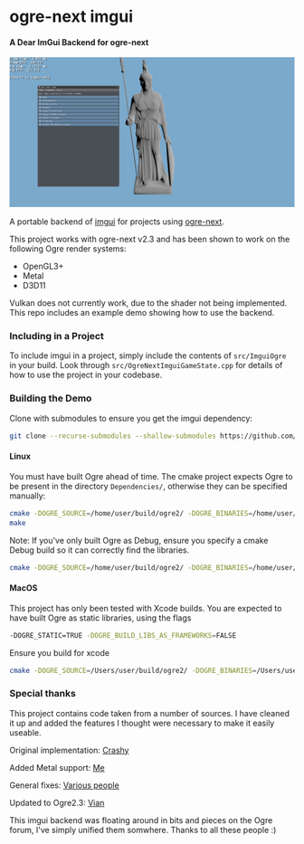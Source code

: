 # ogre-next imgui

#### A Dear ImGui Backend for ogre-next

![Screenshot](/extra/screenshot.png "Screenshot")

A portable backend of [imgui](https://github.com/ocornut/imgui/) for projects using [ogre-next](https://github.com/OGRECave/ogre-next).

This project works with ogre-next v2.3 and has been shown to work on the following Ogre render systems:

 * OpenGL3+
 * Metal
 * D3D11

Vulkan does not currently work, due to the shader not being implemented.
This repo includes an example demo showing how to use the backend.

### Including in a Project
To include imgui in a project, simply include the contents of ```src/ImguiOgre``` in your build.
Look through ```src/OgreNextImguiGameState.cpp``` for details of how to use the project in your codebase.

### Building the Demo

Clone with submodules to ensure you get the imgui dependency:
```bash
git clone --recurse-submodules --shallow-submodules https://github.com/edherbert/ogre-next-imgui.git
```

#### Linux
You must have built Ogre ahead of time.
The cmake project expects Ogre to be present in the directory ```Dependencies/```, otherwise they can be specified manually:

```bash
cmake -DOGRE_SOURCE=/home/user/build/ogre2/ -DOGRE_BINARIES=/home/user/build/ogre2/build/Debug/ ..
make
```

Note: If you've only built Ogre as Debug, ensure you specify a cmake Debug build so it can correctly find the libraries.
```bash
cmake -DOGRE_SOURCE=/home/user/build/ogre2/ -DOGRE_BINARIES=/home/user/build/ogre2/build/Debug/ -DCMAKE_BUILD_TYPE=Debug ..
```

#### MacOS
This project has only been tested with Xcode builds.
You are expected to have built Ogre as static libraries, using the flags

```bash
-DOGRE_STATIC=TRUE -DOGRE_BUILD_LIBS_AS_FRAMEWORKS=FALSE
```

Ensure you build for xcode
```bash
cmake -DOGRE_SOURCE=/Users/user/build/ogre2/ -DOGRE_BINARIES=/Users/user/build/ogre2/build/Debug/ -GXcode ..
```

### Special thanks
This project contains code taken from a number of sources.
I have cleaned it up and added the features I thought were necessary to make it easily useable.

Original implementation: [Crashy](https://forums.ogre3d.org/viewtopic.php?t=89081)

Added Metal support: [Me](https://forums.ogre3d.org/viewtopic.php?t=94958)

General fixes: [Various people](https://forums.ogre3d.org/viewtopic.php?t=93889)

Updated to Ogre2.3: [Vian](https://forums.ogre3d.org/viewtopic.php?t=96798)

This imgui backend was floating around in bits and pieces on the Ogre forum, I've simply unified them somwhere.
Thanks to all these people :)